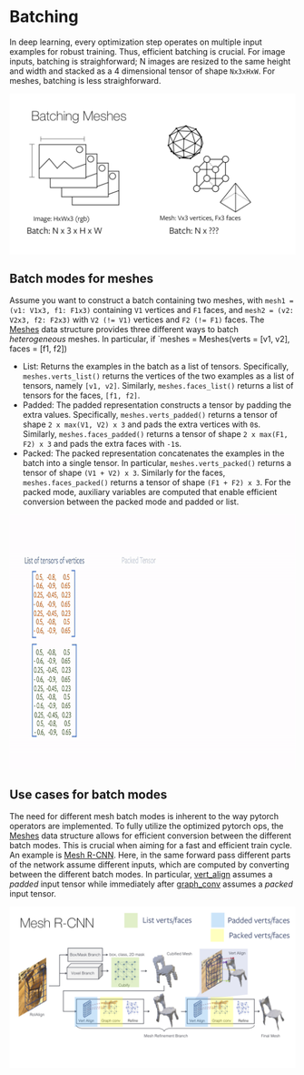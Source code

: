 # Batching

In deep learning, every optimization step operates on multiple input examples for robust training. Thus, efficient batching is crucial. For image inputs, batching is straighforward; N images are resized to the same height and width and stacked as a 4 dimensional tensor of shape `Nx3xHxW`. For meshes, batching is less straighforward.

<img src="figs/batch_intro.png" alt="batch_intro" align="middle"/>

## Batch modes for meshes

Assume you want to construct a batch containing two meshes, with `mesh1 = (v1: V1x3, f1: F1x3)` containing `V1` vertices and `F1` faces, and `mesh2 = (v2: V2x3, f2: F2x3)` with `V2 (!= V1)` vertices and `F2 (!= F1)` faces. The [Meshes][meshes] data structure provides three different ways to batch *heterogeneous* meshes. In particular, if `meshes = Meshes(verts = [v1, v2], faces = [f1, f2])

* List: Returns the examples in the batch as a list of tensors. Specifically, `meshes.verts_list()` returns the vertices of the two examples as a list of tensors, namely `[v1, v2]`. Similarly, `meshes.faces_list()` returns a list of tensors for the faces, `[f1, f2]`.
* Padded: The padded representation constructs a tensor by padding the extra values. Specifically, `meshes.verts_padded()` returns a tensor of shape `2 x max(V1, V2) x 3` and pads the extra vertices with `0`s. Similarly, `meshes.faces_padded()` returns a tensor of shape `2 x max(F1, F2) x 3` and pads the extra faces with `-1`s.
* Packed: The packed representation concatenates the examples in the batch into a single tensor. In particular, `meshes.verts_packed()` returns a tensor of shape `(V1 + V2) x 3`. Similarly for the faces, `meshes.faces_packed()` returns a tensor of shape `(F1 + F2) x 3`. For the packed mode, auxiliary variables are computed that enable efficient conversion between the packed mode and padded or list.

<img src="figs/batch_modes.gif" alt="batch_modes" height="450" align="middle" />

## Use cases for batch modes

The need for different mesh batch modes is inherent to the way pytorch operators are implemented. To fully utilize the optimized pytorch ops, the [Meshes][meshes] data structure allows for efficient conversion between the different batch modes. This is crucial when aiming for a fast and efficient train cycle. An example is [Mesh R-CNN][meshrcnn]. Here, in the same forward pass different parts of the network assume different inputs, which are computed by converting between the different batch modes. In particular, [vert_align][vert_align] assumes a *padded* input tensor while immediately after [graph_conv][graphconv] assumes a *packed* input tensor.

<img src="figs/meshrcnn.png" alt="meshrcnn" width="700" align="middle" />


[meshes]: https://github.com/facebookresearch/pytorch3d/blob/master/pytorch3d/structures/meshes.py
[graphconv]: https://github.com/facebookresearch/pytorch3d/blob/master/pytorch3d/ops/graph_conv.py
[vert_align]: https://github.com/facebookresearch/pytorch3d/blob/master/pytorch3d/ops/vert_align.py
[meshrcnn]: https://github.com/facebookresearch/meshrcnn
